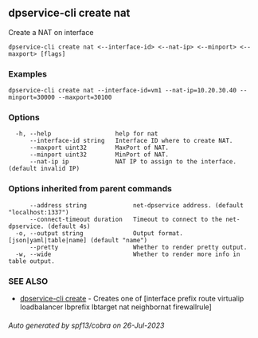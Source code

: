 ## dpservice-cli create nat

Create a NAT on interface

```
dpservice-cli create nat <--interface-id> <--nat-ip> <--minport> <--maxport> [flags]
```

### Examples

```
dpservice-cli create nat --interface-id=vm1 --nat-ip=10.20.30.40 --minport=30000 --maxport=30100
```

### Options

```
  -h, --help                  help for nat
      --interface-id string   Interface ID where to create NAT.
      --maxport uint32        MaxPort of NAT.
      --minport uint32        MinPort of NAT.
      --nat-ip ip             NAT IP to assign to the interface. (default invalid IP)
```

### Options inherited from parent commands

```
      --address string             net-dpservice address. (default "localhost:1337")
      --connect-timeout duration   Timeout to connect to the net-dpservice. (default 4s)
  -o, --output string              Output format. [json|yaml|table|name] (default "name")
      --pretty                     Whether to render pretty output.
  -w, --wide                       Whether to render more info in table output.
```

### SEE ALSO

* [dpservice-cli create](dpservice-cli_create.md)	 - Creates one of [interface prefix route virtualip loadbalancer lbprefix lbtarget nat neighbornat firewallrule]

###### Auto generated by spf13/cobra on 26-Jul-2023
